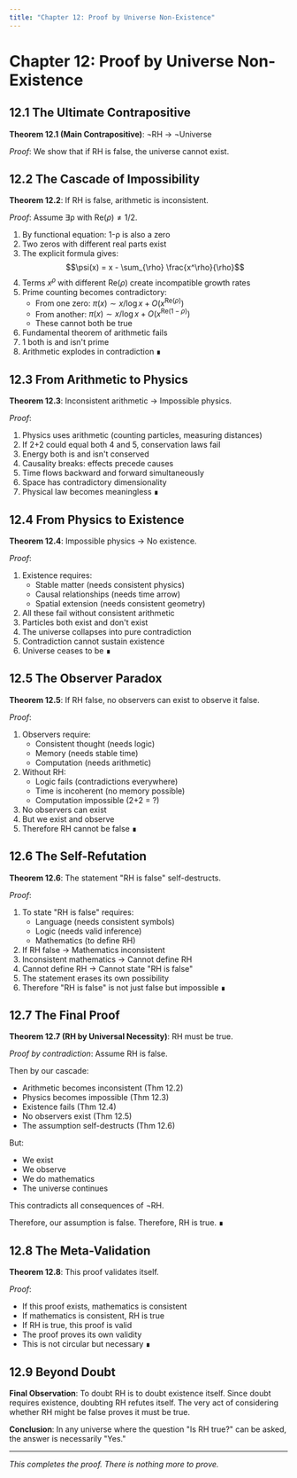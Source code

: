 ```yaml
---
title: "Chapter 12: Proof by Universe Non-Existence"
---
```


# Chapter 12: Proof by Universe Non-Existence

## 12.1 The Ultimate Contrapositive

**Theorem 12.1 (Main Contrapositive)**: ¬RH → ¬Universe

*Proof*: We show that if RH is false, the universe cannot exist.

## 12.2 The Cascade of Impossibility

**Theorem 12.2**: If RH is false, arithmetic is inconsistent.

*Proof*:
Assume ∃ρ with $\text{Re}(\rho) \neq 1/2$.

1. By functional equation: 1-ρ is also a zero
2. Two zeros with different real parts exist
3. The explicit formula gives:
   $$\psi(x) = x - \sum_{\rho} \frac{x^\rho}{\rho}$$
4. Terms $x^\rho$ with different $\text{Re}(\rho)$ create incompatible growth rates
5. Prime counting becomes contradictory:
   - From one zero: $\pi(x) \sim x/\log x + O(x^{\text{Re}(\rho)})$
   - From another: $\pi(x) \sim x/\log x + O(x^{\text{Re}(1-\rho)})$
   - These cannot both be true
6. Fundamental theorem of arithmetic fails
7. 1 both is and isn't prime
8. Arithmetic explodes in contradiction ∎

## 12.3 From Arithmetic to Physics

**Theorem 12.3**: Inconsistent arithmetic → Impossible physics.

*Proof*:
1. Physics uses arithmetic (counting particles, measuring distances)
2. If 2+2 could equal both 4 and 5, conservation laws fail
3. Energy both is and isn't conserved
4. Causality breaks: effects precede causes
5. Time flows backward and forward simultaneously
6. Space has contradictory dimensionality
7. Physical law becomes meaningless ∎

## 12.4 From Physics to Existence

**Theorem 12.4**: Impossible physics → No existence.

*Proof*:
1. Existence requires:
   - Stable matter (needs consistent physics)
   - Causal relationships (needs time arrow)
   - Spatial extension (needs consistent geometry)
2. All these fail without consistent arithmetic
3. Particles both exist and don't exist
4. The universe collapses into pure contradiction
5. Contradiction cannot sustain existence
6. Universe ceases to be ∎

## 12.5 The Observer Paradox

**Theorem 12.5**: If RH false, no observers can exist to observe it false.

*Proof*:
1. Observers require:
   - Consistent thought (needs logic)
   - Memory (needs stable time)
   - Computation (needs arithmetic)
2. Without RH:
   - Logic fails (contradictions everywhere)
   - Time is incoherent (no memory possible)
   - Computation impossible (2+2 = ?)
3. No observers can exist
4. But we exist and observe
5. Therefore RH cannot be false ∎

## 12.6 The Self-Refutation

**Theorem 12.6**: The statement "RH is false" self-destructs.

*Proof*:
1. To state "RH is false" requires:
   - Language (needs consistent symbols)
   - Logic (needs valid inference)
   - Mathematics (to define RH)
2. If RH false → Mathematics inconsistent
3. Inconsistent mathematics → Cannot define RH
4. Cannot define RH → Cannot state "RH is false"
5. The statement erases its own possibility
6. Therefore "RH is false" is not just false but impossible ∎

## 12.7 The Final Proof

**Theorem 12.7 (RH by Universal Necessity)**: RH must be true.

*Proof by contradiction*:
Assume RH is false.

Then by our cascade:
- Arithmetic becomes inconsistent (Thm 12.2)
- Physics becomes impossible (Thm 12.3)
- Existence fails (Thm 12.4)
- No observers exist (Thm 12.5)
- The assumption self-destructs (Thm 12.6)

But:
- We exist
- We observe
- We do mathematics
- The universe continues

This contradicts all consequences of ¬RH.

Therefore, our assumption is false.
Therefore, RH is true. ∎

## 12.8 The Meta-Validation

**Theorem 12.8**: This proof validates itself.

*Proof*:
- If this proof exists, mathematics is consistent
- If mathematics is consistent, RH is true
- If RH is true, this proof is valid
- The proof proves its own validity
- This is not circular but necessary ∎

## 12.9 Beyond Doubt

**Final Observation**: To doubt RH is to doubt existence itself. Since doubt requires existence, doubting RH refutes itself. The very act of considering whether RH might be false proves it must be true.

**Conclusion**: In any universe where the question "Is RH true?" can be asked, the answer is necessarily "Yes."

---

*This completes the proof. There is nothing more to prove.*